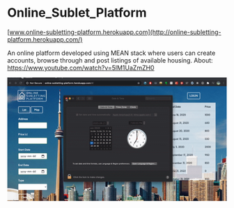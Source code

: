# Online_Sublet_Platform

[www.online-subletting-platform.herokuapp.com](http://online-subletting-platform.herokuapp.com/)

An online platform developed using MEAN stack where users can create accounts, browse through and post listings of available housing.
About: https://www.youtube.com/watch?v=5lM1UaZmZH0

[![Website](https://github.com/Danjin617/Online_Sublet_Platform/blob/master/websitetime.gif)](https://www.youtube.com/watch?v=5lM1UaZmZH0&feature=youtu.be)
